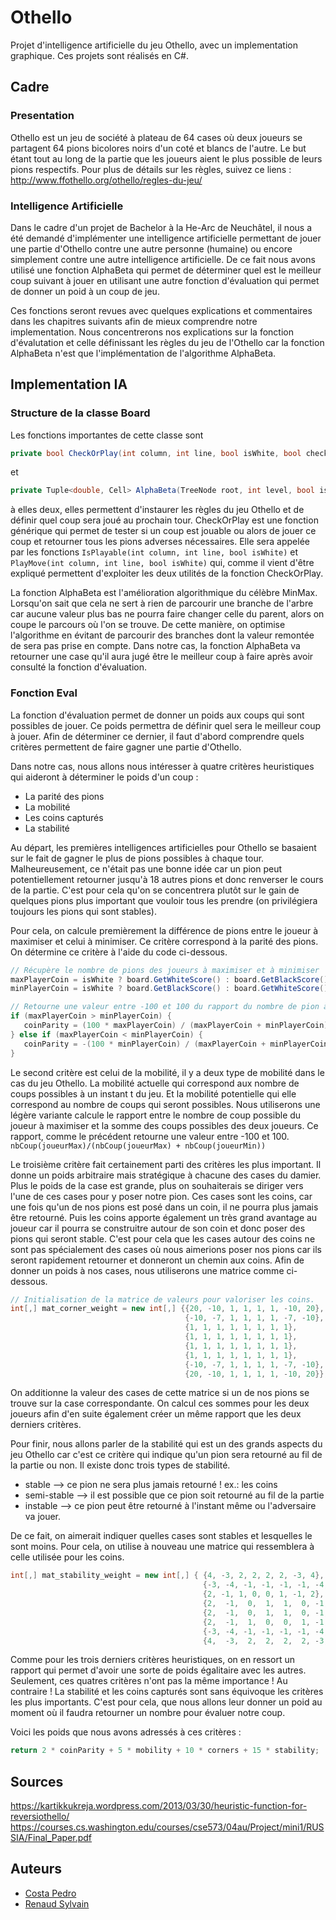 # Othello

Projet d'intelligence artificielle du jeu Othello, avec un implementation graphique. 
Ces projets sont réalisés en C#.

## Cadre

### Presentation

Othello est un jeu de société à plateau de 64 cases où deux joueurs se partagent 64 pions bicolores noirs d'un coté et blancs de l'autre. Le but étant tout au long de la partie que les joueurs aient le plus possible de leurs pions respectifs. Pour plus de détails sur les règles, suivez ce liens : http://www.ffothello.org/othello/regles-du-jeu/

### Intelligence Artificielle

Dans le cadre d'un projet de Bachelor à la He-Arc de Neuchâtel, il nous a été demandé d'implémenter une intelligence artificielle permettant de jouer une partie d'Othello contre une autre personne (humaine) ou encore simplement contre une autre intelligence artificielle. De ce fait nous avons utilisé une fonction AlphaBeta qui permet de déterminer quel est le meilleur coup suivant à jouer en utilisant une autre fonction d'évaluation qui permet de donner un poid à un coup de jeu.

Ces fonctions seront revues avec quelques explications et commentaires dans les chapitres suivants afin de mieux comprendre notre implementation. Nous concentrerons nos explications sur la fonction d'évalutation et celle définissant les règles du jeu de l'Othello car la fonction AlphaBeta n'est que l'implémentation de l'algorithme AlphaBeta.

## Implementation IA

### Structure de la classe Board

Les fonctions importantes de cette classe sont 

```csharp
private bool CheckOrPlay(int column, int line, bool isWhite, bool checkOnly) 
```

et 

```csharp
private Tuple<double, Cell> AlphaBeta(TreeNode root, int level, bool isWhite, int minOrMax, double parentValue)
```

à elles deux, elles permettent d'instaurer les règles du jeu Othello et de définir quel coup sera joué au prochain tour. CheckOrPlay est une fonction générique qui permet de tester si un coup est jouable ou alors de jouer ce coup et retourner tous les pions adverses nécessaires. Elle sera appelée par les fonctions `IsPlayable(int column, int line, bool isWhite)` et `PlayMove(int column, int line, bool isWhite)` qui, comme il vient d'être expliqué permettent d'exploiter les deux utilités de la fonction CheckOrPlay. 

La fonction AlphaBeta est l'amélioration algorithmique du célèbre MinMax. Lorsqu'on sait que cela ne sert à rien de parcourir une branche de l'arbre car aucune valeur plus bas ne pourra faire changer celle du parent, alors on coupe le parcours où l'on se trouve. De cette manière, on optimise l'algorithme en évitant de parcourir des branches dont la valeur remontée de sera pas prise en compte. Dans notre cas, la fonction AlphaBeta va retourner une case qu'il aura jugé être le meilleur coup à faire après avoir consulté la fonction d'évaluation.

### Fonction Eval

La fonction d'évaluation permet de donner un poids aux coups qui sont possibles de jouer. Ce poids permettra de définir quel sera le meilleur coup à jouer. Afin de déterminer ce dernier, il faut d'abord comprendre quels critères permettent de faire gagner une partie d'Othello. 

Dans notre cas, nous allons nous intéresser à quatre critères heuristiques qui aideront à déterminer le poids d'un coup : 

- La parité des pions
- La mobilité
- Les coins capturés
- La stabilité

Au départ, les premières intelligences artificielles pour Othello se basaient sur le fait de gagner le plus de pions possibles à chaque tour. Malheureusement, ce n'était pas une bonne idée car un pion peut potentiellement retourner jusqu'à 18 autres pions et donc renverser le cours de la partie. C'est pour cela qu'on se concentrera plutôt sur le gain de quelques pions plus important que vouloir tous les prendre (on privilégiera toujours les pions qui sont stables). 

Pour cela, on calcule premièrement la différence de pions entre le joueur à maximiser et celui à minimiser. Ce critère correspond à la parité des pions. On détermine ce critère à l'aide du code ci-dessous.

```csharp
// Récupère le nombre de pions des joueurs à maximiser et à minimiser
maxPlayerCoin = isWhite ? board.GetWhiteScore() : board.GetBlackScore();
minPlayerCoin = isWhite ? board.GetBlackScore() : board.GetWhiteScore();

// Retourne une valeur entre -100 et 100 du rapport du nombre de pion à maximiser sur le total des deux joueurs
if (maxPlayerCoin > minPlayerCoin) { 
   coinParity = (100 * maxPlayerCoin) / (maxPlayerCoin + minPlayerCoin);
} else if (maxPlayerCoin < minPlayerCoin) {
   coinParity = -(100 * minPlayerCoin) / (maxPlayerCoin + minPlayerCoin);
}
```

Le second critère est celui de la mobilité, il y a deux type de mobilité dans le cas du jeu Othello. La mobilité actuelle qui correspond aux nombre de coups possibles à un instant t du jeu. Et la mobilité potentielle qui elle correspond au nombre de coups qui seront possibles. Nous utiliserons une légère variante calcule le rapport entre le nombre de coup possible du joueur à maximiser et la somme des coups possibles des deux joueurs. Ce rapport, comme le précédent retourne une valeur entre -100 et 100. `nbCoup(joueurMax)/(nbCoup(joueurMax) + nbCoup(joueurMin))`

Le troisième critère fait certainement parti des critères les plus important. Il donne un poids arbitraire mais stratégique à chacune des cases du damier. Plus le poids de la case est grande, plus on souhaiterais se diriger vers l'une de ces cases pour y poser notre pion. Ces cases sont les coins, car une fois qu'un de nos pions est posé dans un coin, il ne pourra plus jamais être retourné. Puis les coins apporte également un très grand avantage au joueur car il pourra se construitre autour de son coin et donc poser des pions qui seront stable. C'est pour cela que les cases autour des coins ne sont pas spécialement des cases où nous aimerions poser nos pions car ils seront rapidement retourner et donneront un chemin aux coins. Afin de donner un poids à nos cases, nous utiliserons une matrice comme ci-dessous.

```csharp
// Initialisation de la matrice de valeurs pour valoriser les coins. 
int[,] mat_corner_weight = new int[,] {{20, -10, 1, 1, 1, 1, -10, 20},
                                       {-10, -7, 1, 1, 1, 1, -7, -10},
                                       {1, 1, 1, 1, 1, 1, 1, 1},
                                       {1, 1, 1, 1, 1, 1, 1, 1},
                                       {1, 1, 1, 1, 1, 1, 1, 1},
                                       {1, 1, 1, 1, 1, 1, 1, 1},
                                       {-10, -7, 1, 1, 1, 1, -7, -10},
                                       {20, -10, 1, 1, 1, 1, -10, 20}};
``` 

On additionne la valeur des cases de cette matrice si un de nos pions se trouve sur la case correspondante. On calcul ces sommes pour les deux joueurs afin d'en suite également créer un même rapport que les deux derniers critères. 

Pour finir, nous allons parler de la stabilité qui est un des grands aspects du jeu Othello car c'est ce critère qui indique qu'un pion sera retourné au fil de la partie ou non. Il existe donc trois types de stabilité. 

- stable --> ce pion ne sera plus jamais retourné ! ex.: les coins 
- semi-stable --> il est possible que ce pion soit retourné au fil de la partie 
- instable --> ce pion peut être retourné à l'instant même ou l'adversaire va jouer.

De ce fait, on aimerait indiquer quelles cases sont stables et lesquelles le sont moins. Pour cela, on utilise à nouveau une matrice qui ressemblera à celle utilisée pour les coins.

```csharp
int[,] mat_stability_weight = new int[,] { {4, -3, 2, 2, 2, 2, -3, 4},
                                           {-3, -4, -1, -1, -1, -1, -4, -3}, 
                                           {2, -1, 1, 0, 0, 1, -1, 2},
                                           {2,  -1,  0,  1,  1,  0, -1,  2}, 
                                           {2,  -1,  0,  1,  1,  0, -1,  2 }, 
                                           {2,  -1,  1,  0,  0,  1, -1,  2}, 
                                           {-3, -4, -1, -1, -1, -1, -4, -3}, 
                                           {4,  -3,  2,  2,  2,  2, -3,  4}};
```

Comme pour les trois derniers critères heuristiques, on en ressort un rapport qui permet d'avoir une sorte de poids égalitaire avec les autres. Seulement, ces quatres critères n'ont pas la même importance ! Au contraire ! 
La stabilité et les coins capturés sont sans équivoque les critères les plus importants. C'est pour cela, que nous allons leur donner un poid au moment où il faudra retourner un nombre pour évaluer notre coup.

Voici les poids que nous avons adressés à ces critères : 

```csharp
return 2 * coinParity + 5 * mobility + 10 * corners + 15 * stability;
```

## Sources

https://kartikkukreja.wordpress.com/2013/03/30/heuristic-function-for-reversiothello/
https://courses.cs.washington.edu/courses/cse573/04au/Project/mini1/RUSSIA/Final_Paper.pdf

## Auteurs
- [Costa Pedro](https://github.com/PedroEmanuelCosta2)
- [Renaud Sylvain](https://github.com/sylvain1811)